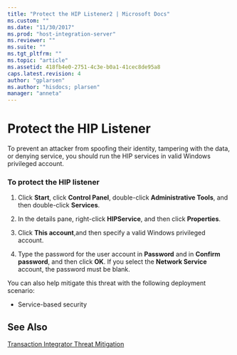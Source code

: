 ```yaml
---
title: "Protect the HIP Listener2 | Microsoft Docs"
ms.custom: ""
ms.date: "11/30/2017"
ms.prod: "host-integration-server"
ms.reviewer: ""
ms.suite: ""
ms.tgt_pltfrm: ""
ms.topic: "article"
ms.assetid: 418fb4e0-2751-4c3e-b0a1-41cec8de95a8
caps.latest.revision: 4
author: "gplarsen"
ms.author: "hisdocs; plarsen"
manager: "anneta"
---
```

# Protect the HIP Listener
To prevent an attacker from spoofing their identity, tampering with the data, or denying service, you should run the HIP services in valid Windows privileged account.  
  
### To protect the HIP listener  
  
1.  Click **Start**, click **Control Panel**, double-click **Administrative Tools**, and then double-click **Services**.  
  
2.  In the details pane, right-click **HIPService**, and then click **Properties**.  
  
3.  Click **This account**,and then specify a valid Windows privileged account.  
  
4.  Type the password for the user account in **Password** and in **Confirm password**, and then click **OK**. If you select the **Network Service** account, the password must be blank.  
  
 You can also help mitigate this threat with the following deployment scenario:  
  
-   Service-based security  
  
## See Also  
 [Transaction Integrator Threat Mitigation](../core/transaction-integrator-threat-mitigation2.md)   
